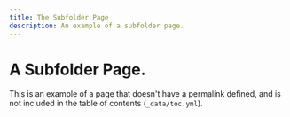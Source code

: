 ```yaml
---
title: The Subfolder Page
description: An example of a subfolder page.
---
```


# A Subfolder Page.

This is an example of a page that doesn't have a permalink defined, and
is not included in the table of contents (`_data/toc.yml`).
